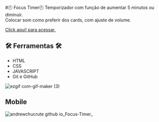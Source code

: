 #🕗 Focus Timer🕗
Temporizador com função de aumentar 5 minutos ou diminuir. <br>
Colocar som como preferir dos cards, com ajuste de volume.


[Click aqui! para acessar.](https://andrewchucrute.github.io/Focus-Timer/)

## 🛠️ Ferramentas 🛠️

- HTML 
- CSS 
- JAVASCRIPT
- Git e GitHub


![ezgif com-gif-maker (3)](https://user-images.githubusercontent.com/103382295/190903036-85e04365-923a-4552-8097-aed5f82a32e8.gif)


## Mobile 

![andrewchucrute github io_Focus-Timer_](https://user-images.githubusercontent.com/103382295/190903284-31c72621-f863-4ca2-b2f7-2db949b966f5.png)

